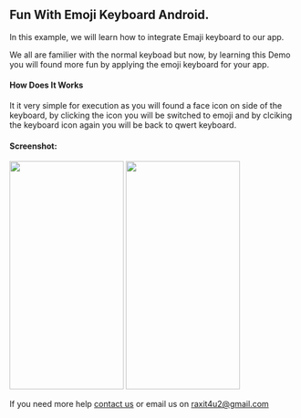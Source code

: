 <h2>Fun With Emoji Keyboard Android.</h2>
<p>In this example, we will learn how to integrate Emaji keyboard to our app.</4>


<p>We all are familier with the normal keyboad but now, by learning this Demo you will found more fun by applying the emoji keyboard for your app.</p>
         
<h4>How Does It Works</h4>
<p>It it very simple for execution as you will found a face icon on side of the keyboard, by clicking the icon you will be switched to emoji and by clciking the keyboard icon again you will be back to qwert keyboard.</p>

<h4>Screenshot:</h4> 

<img src="/EmojiKeyBoardApp/src.jpg" width="200" height="400" />               <img src="/EmojiKeyBoardApp/src1.jpg" width="200" height="400" />

<p>If you need more help <a href="http://www.crestinfotech.com/contact-us/" target="_blank">contact us</a> 
or email us on <a href="mailto:raxit4u2@gmail.com">raxit4u2@gmail.com</a></p>
